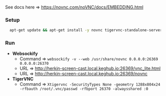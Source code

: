 See docs here => https://novnc.com/noVNC/docs/EMBEDDING.html

### Setup
  ```sh
    apt-get update && apt-get install -y novnc tigervnc-standalone-server
  ```

### Run
* **Websockify**
  * Command => `websockify -v --web /usr/share/novnc 0.0.0.0:26369 0.0.0.0:26370`
  * URL => http://herkin-screen-cast.local.keghub.io:26369/vnc_lite.html
  * URL => http://herkin-screen-cast.local.keghub.io:26369/novnc
* **TigerVNC**
  * Command => `Xtigervnc -SecurityTypes None -geometry 1288x804x24 -rfbauth /root/.vnc/passwd -rfbport 26370 -alwaysshared :0`

